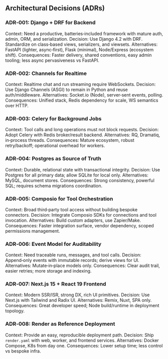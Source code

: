## Architectural Decisions (ADRs)

### ADR‑001: Django + DRF for Backend
Context: Need a productive, batteries‑included framework with mature auth, admin, ORM, and serialization.
Decision: Use Django 4.2 with DRF. Standardize on class‑based views, serializers, and viewsets.
Alternatives: FastAPI (lighter, async‑first), Flask (minimal), Node/Express (ecosystem shift).
Consequences: Faster delivery, shared conventions, easy admin tooling; less async pervasiveness vs FastAPI.

### ADR‑002: Channels for Realtime
Context: Realtime chat and run streaming require WebSockets.
Decision: Use Django Channels (ASGI) to remain in Python and reuse auth/middleware.
Alternatives: Socket.io (Node), server‑sent events, polling.
Consequences: Unified stack, Redis dependency for scale, WS semantics over HTTP.

### ADR‑003: Celery for Background Jobs
Context: Tool calls and long operations must not block requests.
Decision: Adopt Celery with Redis broker/result backend.
Alternatives: RQ, Dramatiq, in‑process threads.
Consequences: Mature ecosystem, robust retry/backoff; operational overhead for workers.

### ADR‑004: Postgres as Source of Truth
Context: Durable, relational state with transactional integrity.
Decision: Use Postgres for all primary data; allow SQLite for local only.
Alternatives: MySQL, document stores.
Consequences: Strong consistency, powerful SQL; requires schema migrations coordination.

### ADR‑005: Composio for Tool Orchestration
Context: Broad third‑party tool access without building bespoke connectors.
Decision: Integrate Composio SDKs for connections and tool invocation.
Alternatives: Build custom adapters, use Zapier/Make.
Consequences: Faster integration surface, vendor dependency, scoped permissions management.

### ADR‑006: Event Model for Auditability
Context: Need traceable runs, messages, and tool calls.
Decision: Append‑only events with immutable records; derive views for UI.
Alternatives: Mutate‑in‑place models only.
Consequences: Clear audit trail, easier retries; more storage and indexing.

### ADR‑007: Next.js 15 + React 19 Frontend
Context: Modern SSR/ISR, strong DX, rich UI primitives.
Decision: Use Next.js with Tailwind and Radix UI.
Alternatives: Remix, Nuxt, SPA only.
Consequences: Great developer speed; Node build/runtime in deployment topology.

### ADR‑008: Render as Reference Deployment
Context: Provide an easy, reproducible deployment path.
Decision: Ship `render.yaml` with web, worker, and frontend services.
Alternatives: Docker Compose, K8s from day one.
Consequences: Lower setup time; less control vs bespoke infra.


